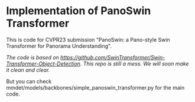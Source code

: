 # Implementation of PanoSwin Transformer
 This is code for CVPR23 submission "PanoSwin: a Pano-style Swin Transformer for Panorama Understanding".
 
 
 *The code is based on https://github.com/SwinTransformer/Swin-Transformer-Object-Detection. This repo is still a mess. We will soon make it clean and clear.*
 
 But you can check mmdet/models/backbones/simple_panoswin_transformer.py for the main code.


